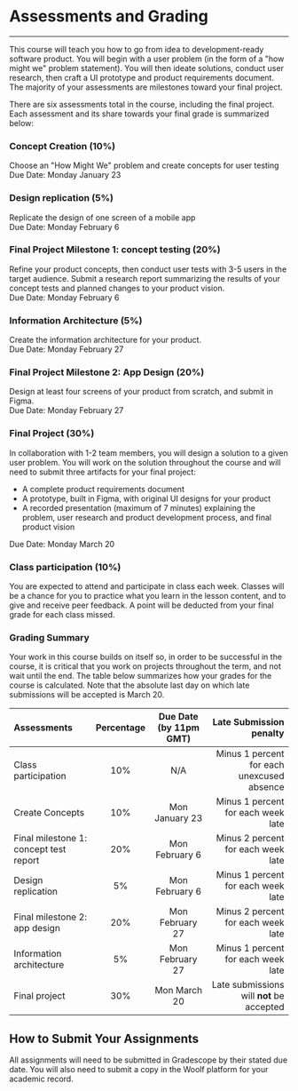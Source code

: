 # Assessments and Grading
---

This course will teach you how to go from idea to development-ready software product. You will begin with a user problem (in the form of a "how might we" problem statement). You will then ideate solutions, conduct user research, then craft a UI prototype and product requirements document. The majority of your assessments are milestones toward your final project.

There are six assessments total in the course, including the final project. Each assessment and its share towards your final grade is summarized below:

### Concept Creation (10%)
Choose an "How Might We" problem and create concepts for user testing<br> 
Due Date: Monday January 23

### Design replication (5%)
Replicate the design of one screen of a mobile app<br>
Due Date: Monday February 6

### Final Project Milestone 1: concept testing (20%)
Refine your product concepts, then conduct user tests with 3-5 users in the target audience. Submit a research report summarizing the results of your concept tests and planned changes to your product vision.<br>
Due Date: Monday February 6

### Information Architecture (5%)
Create the information architecture for your product. <br>
Due Date: Monday February 27

### Final Project Milestone 2: App Design (20%)
Design at least four screens of your product from scratch, and submit in Figma. <br>
Due Date: Monday February 27

### Final Project (30%) 

In collaboration with 1-2 team members, you will design a solution to a given user problem.  You will work on the solution throughout the course and will need to submit three artifacts for your final project:

- A complete product requirements document 
- A prototype, built in Figma, with original UI designs for your product 
- A recorded presentation (maximum of 7 minutes) explaining the problem, user research and product development process, and final product vision 

Due Date: Monday March 20

### Class participation (10%)
You are expected to attend and participate in class each week. Classes will be a chance for you to practice what you learn in the lesson content, and to give and receive peer feedback.  A point will be deducted from your final grade for each class missed. 


### Grading Summary

Your work in this course builds on itself so, in order to be successful in the course, it is critical that you work on projects throughout the term, and not wait until the end. The table below summarizes how your grades for the course is calculated. Note that the absolute last day on which late submissions will be accepted is March 20. 

| Assessments                                 | Percentage        | Due Date (by 11pm GMT)    |Late Submission penalty     |
| :---                                        |    :----:         |  :----:                   |        ---: |
| Class participation                         | 10%               | N/A                       | Minus 1 percent for each unexcused absence
| Create Concepts                             | 10%               | Mon January 23            | Minus 1 percent for each week late
| Final milestone 1: concept test report      | 20%               | Mon February 6            | Minus 2 percent for each week late
| Design replication                          | 5%                | Mon February 6            | Minus 1 percent for each week late
| Final milestone 2: app design               | 20%               | Mon February 27           | Minus 2 percent for each week late
| Information architecture                    | 5%                | Mon February 27           | Minus 1 percent for each week late
| Final project                               | 30%               | Mon March 20              | Late submissions will **not** be accepted



## How to Submit Your Assignments

All assignments will need to be submitted in Gradescope by their stated due date. You will also need to submit a copy in the Woolf platform for your academic record.

